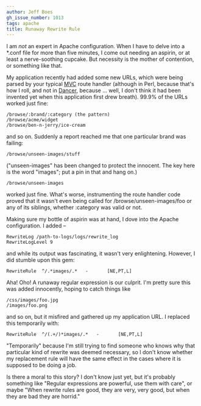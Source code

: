 ```yaml
---
author: Jeff Boes
gh_issue_number: 1013
tags: apache
title: Runaway Rewrite Rule
---
```




I am *not* an expert in Apache configuration. When I have to delve into a *.conf file for more than five minutes, I come out needing an aspirin, or at least a nerve-soothing cupcake. But necessity is the mother of contention, or something like that.

My application recently had added some new URLs, which were being parsed by your typical [MVC](#) route handler (although in Perl, because that's how I roll, and not in [Dancer](#), because … well, I don't think it had been invented yet when this application first drew breath). 99.9% of the URLs worked just fine:

```nohighlight
/browse/:brand/:category (the pattern)
/browse/acme/widget
/browse/ben-n-jerry/ice-cream
```

and so on. Suddenly a report reached me that one particular brand was failing:

```nohighlight
/browse/unseen-images/stuff
```

("unseen-images" has been changed to protect the innocent. The key here is the word "images"; put a pin in that and hang on.)

```nohighlight
/browse/unseen-images
```

worked just fine. What's worse, instrumenting the route handler code proved that it wasn't even being called for /browse/unseen-images/foo or any of its siblings, whether :category was valid or not.

Making sure my bottle of aspirin was at hand, I dove into the Apache configuration. I added –

```nohighlight
RewriteLog /path-to-logs/logs/rewrite_log
RewriteLogLevel 9
```

and while its output was fascinating, it wasn't very enlightening. However, I did stumble upon this gem:

```nohighlight
RewriteRule  ^/.*images/.*   -       [NE,PT,L]
```

Aha! Oho! A runaway regular expression is our culprit. I'm pretty sure this was added innocently, hoping to catch things like

```nohighlight
/css/images/foo.jpg
/images/foo.png
```

and so on, but it misfired and gathered up my application URL. I replaced this temporarily with:

```nohighlight
RewriteRule  ^/(.+/)*images/.*   -       [NE,PT,L]
```

"Temporarily" because I'm still trying to find someone who knows why that particular kind of rewrite was deemed necessary, so I don't know whether my replacement rule will have the same effect in the cases where it is supposed to be doing a job.

Is there a moral to this story? I don't know just yet, but it's probably something like "Regular expressions are powerful, use them with care", or maybe "When rewrite rules are good, they are very, very good, but when they are bad they are horrid."


